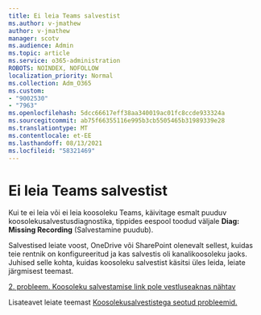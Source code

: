 ```yaml
---
title: Ei leia Teams salvestist
ms.author: v-jmathew
author: v-jmathew
manager: scotv
ms.audience: Admin
ms.topic: article
ms.service: o365-administration
ROBOTS: NOINDEX, NOFOLLOW
localization_priority: Normal
ms.collection: Adm_O365
ms.custom:
- "9002530"
- "7963"
ms.openlocfilehash: 5dcc66617eff38aa340019ac01fc8ccde933324a
ms.sourcegitcommit: ab75f66355116e995b3cb5505465b31989339e28
ms.translationtype: MT
ms.contentlocale: et-EE
ms.lasthandoff: 08/13/2021
ms.locfileid: "58321469"
---
```

# <a name="cant-find-the-teams-meeting-recording"></a>Ei leia Teams salvestist

Kui te ei leia või ei leia koosoleku Teams, käivitage esmalt puuduv koosolekusalvestusdiagnostika, tippides eespool toodud väljale **Diag: Missing Recording** (Salvestamine puudub). 

Salvestised leiate voost, OneDrive või SharePoint olenevalt sellest, kuidas teie rentnik on konfigureeritud ja kas salvestis oli kanalikoosoleku jaoks. Juhised selle kohta, kuidas koosoleku salvestist käsitsi üles leida, leiate järgmisest teemast. 

[2. probleem. Koosoleku salvestamise link pole vestluseaknas nähtav](https://docs.microsoft.com/microsoftteams/troubleshoot/meetings/troubleshoot-meeting-recording-issues#issue-2-the-meeting-recording-link-isnt-visible-in-a-chat-window)

Lisateavet leiate teemast [Koosolekusalvestistega seotud probleemid.](https://docs.microsoft.com/microsoftteams/troubleshoot/meetings/troubleshoot-meeting-recording-issues)
